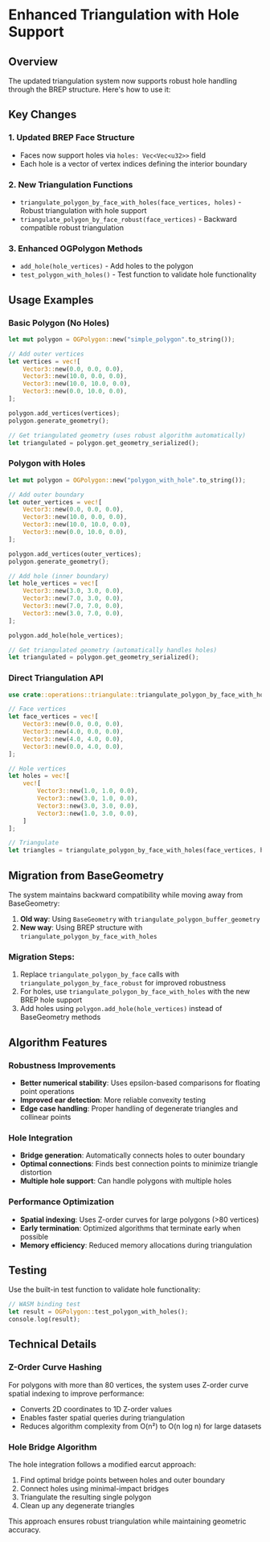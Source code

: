 # Enhanced Triangulation with Hole Support

## Overview

The updated triangulation system now supports robust hole handling through the BREP structure. Here's how to use it:

## Key Changes

### 1. Updated BREP Face Structure
- Faces now support holes via `holes: Vec<Vec<u32>>` field
- Each hole is a vector of vertex indices defining the interior boundary

### 2. New Triangulation Functions
- `triangulate_polygon_by_face_with_holes(face_vertices, holes)` - Robust triangulation with hole support
- `triangulate_polygon_by_face_robust(face_vertices)` - Backward compatible robust triangulation

### 3. Enhanced OGPolygon Methods
- `add_hole(hole_vertices)` - Add holes to the polygon
- `test_polygon_with_holes()` - Test function to validate hole functionality

## Usage Examples

### Basic Polygon (No Holes)
```rust
let mut polygon = OGPolygon::new("simple_polygon".to_string());

// Add outer vertices
let vertices = vec![
    Vector3::new(0.0, 0.0, 0.0),
    Vector3::new(10.0, 0.0, 0.0),
    Vector3::new(10.0, 10.0, 0.0),
    Vector3::new(0.0, 10.0, 0.0),
];

polygon.add_vertices(vertices);
polygon.generate_geometry();

// Get triangulated geometry (uses robust algorithm automatically)
let triangulated = polygon.get_geometry_serialized();
```

### Polygon with Holes
```rust
let mut polygon = OGPolygon::new("polygon_with_hole".to_string());

// Add outer boundary
let outer_vertices = vec![
    Vector3::new(0.0, 0.0, 0.0),
    Vector3::new(10.0, 0.0, 0.0),
    Vector3::new(10.0, 10.0, 0.0),
    Vector3::new(0.0, 10.0, 0.0),
];

polygon.add_vertices(outer_vertices);
polygon.generate_geometry();

// Add hole (inner boundary)
let hole_vertices = vec![
    Vector3::new(3.0, 3.0, 0.0),
    Vector3::new(7.0, 3.0, 0.0),
    Vector3::new(7.0, 7.0, 0.0),
    Vector3::new(3.0, 7.0, 0.0),
];

polygon.add_hole(hole_vertices);

// Get triangulated geometry (automatically handles holes)
let triangulated = polygon.get_geometry_serialized();
```

### Direct Triangulation API
```rust
use crate::operations::triangulate::triangulate_polygon_by_face_with_holes;

// Face vertices
let face_vertices = vec![
    Vector3::new(0.0, 0.0, 0.0),
    Vector3::new(4.0, 0.0, 0.0),
    Vector3::new(4.0, 4.0, 0.0),
    Vector3::new(0.0, 4.0, 0.0),
];

// Hole vertices
let holes = vec![
    vec![
        Vector3::new(1.0, 1.0, 0.0),
        Vector3::new(3.0, 1.0, 0.0),
        Vector3::new(3.0, 3.0, 0.0),
        Vector3::new(1.0, 3.0, 0.0),
    ]
];

// Triangulate
let triangles = triangulate_polygon_by_face_with_holes(face_vertices, holes);
```

## Migration from BaseGeometry

The system maintains backward compatibility while moving away from BaseGeometry:

1. **Old way**: Using `BaseGeometry` with `triangulate_polygon_buffer_geometry`
2. **New way**: Using BREP structure with `triangulate_polygon_by_face_with_holes`

### Migration Steps:
1. Replace `triangulate_polygon_by_face` calls with `triangulate_polygon_by_face_robust` for improved robustness
2. For holes, use `triangulate_polygon_by_face_with_holes` with the new BREP hole support
3. Add holes using `polygon.add_hole(hole_vertices)` instead of BaseGeometry methods

## Algorithm Features

### Robustness Improvements
- **Better numerical stability**: Uses epsilon-based comparisons for floating point operations
- **Improved ear detection**: More reliable convexity testing
- **Edge case handling**: Proper handling of degenerate triangles and collinear points

### Hole Integration
- **Bridge generation**: Automatically connects holes to outer boundary
- **Optimal connections**: Finds best connection points to minimize triangle distortion
- **Multiple hole support**: Can handle polygons with multiple holes

### Performance Optimization
- **Spatial indexing**: Uses Z-order curves for large polygons (>80 vertices)
- **Early termination**: Optimized algorithms that terminate early when possible
- **Memory efficiency**: Reduced memory allocations during triangulation

## Testing

Use the built-in test function to validate hole functionality:

```rust
// WASM binding test
let result = OGPolygon::test_polygon_with_holes();
console.log(result);
```

## Technical Details

### Z-Order Curve Hashing
For polygons with more than 80 vertices, the system uses Z-order curve spatial indexing to improve performance:
- Converts 2D coordinates to 1D Z-order values
- Enables faster spatial queries during triangulation
- Reduces algorithm complexity from O(n²) to O(n log n) for large datasets

### Hole Bridge Algorithm
The hole integration follows a modified earcut approach:
1. Find optimal bridge points between holes and outer boundary
2. Connect holes using minimal-impact bridges
3. Triangulate the resulting single polygon
4. Clean up any degenerate triangles

This approach ensures robust triangulation while maintaining geometric accuracy.
